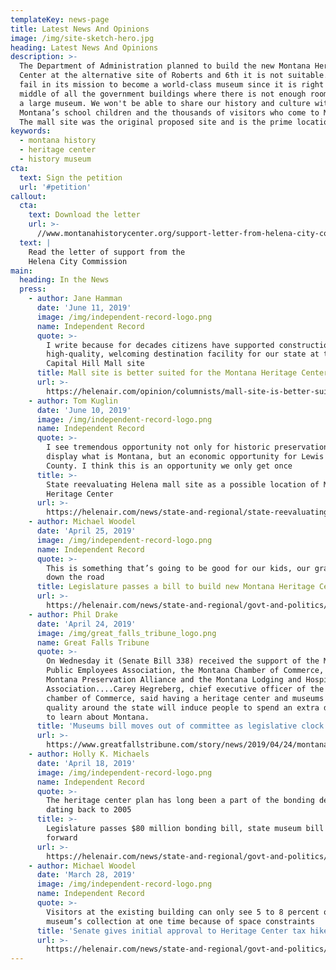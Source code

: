 ```yaml
---
templateKey: news-page
title: Latest News And Opinions
image: /img/site-sketch-hero.jpg
heading: Latest News And Opinions
description: >-
  The Department of Administration planned to build the new Montana Heritage
  Center at the alternative site of Roberts and 6th it is not suitable. It will
  fail in its mission to become a world-class museum since it is right in the
  middle of all the government buildings where there is not enough room to build
  a large museum. We won't be able to share our history and culture with
  Montana’s school children and the thousands of visitors who come to Montana.
  The mall site was the original proposed site and is the prime location.
keywords:
  - montana history
  - heritage center
  - history museum
cta:
  text: Sign the petition
  url: '#petition'
callout:
  cta:
    text: Download the letter
    url: >-
      //www.montanahistorycenter.org/support-letter-from-helena-city-commission.pdf
  text: |
    Read the letter of support from the
    Helena City Commission
main:
  heading: In the News
  press:
    - author: Jane Hamman
      date: 'June 11, 2019'
      image: /img/independent-record-logo.png
      name: Independent Record
      quote: >-
        I write because for decades citizens have supported construction of a
        high-quality, welcoming destination facility for our state at the
        Capital Hill Mall site
      title: Mall site is better suited for the Montana Heritage Center
      url: >-
        https://helenair.com/opinion/columnists/mall-site-is-better-suited-for-montana-heritage-center/article_99977668-1ed1-5a70-b4f0-4c55dae872d9.html
    - author: Tom Kuglin
      date: 'June 10, 2019'
      image: /img/independent-record-logo.png
      name: Independent Record
      quote: >-
        I see tremendous opportunity not only for historic preservation and to
        display what is Montana, but an economic opportunity for Lewis and Clark
        County. I think this is an opportunity we only get once
      title: >-
        State reevaluating Helena mall site as a possible location of Montana
        Heritage Center
      url: >-
        https://helenair.com/news/state-and-regional/state-reevaluating-helena-mall-site-as-possible-location-of-montana/article_1a98bf6e-07e7-592a-886e-42a41eca7405.html
    - author: Michael Woodel
      date: 'April 25, 2019'
      image: /img/independent-record-logo.png
      name: Independent Record
      quote: >-
        This is something that’s going to be good for our kids, our grandkids
        down the road
      title: Legislature passes a bill to build new Montana Heritage Center in Helena
      url: >-
        https://helenair.com/news/state-and-regional/govt-and-politics/legislature-passes-bill-to-build-new-montana-heritage-center-in/article_5534a18e-bab5-5d8f-b175-4bbbdff5c478.html
    - author: Phil Drake
      date: 'April 24, 2019'
      image: /img/great_falls_tribune_logo.png
      name: Great Falls Tribune
      quote: >-
        On Wednesday it (Senate Bill 338) received the support of the Montana
        Public Employees Association, the Montana Chamber of Commerce, the
        Montana Preservation Alliance and the Montana Lodging and Hospitality
        Association....Carey Hegreberg, chief executive officer of the Montana
        chamber of Commerce, said having a heritage center and museums of
        quality around the state will induce people to spend an extra day or two
        to learn about Montana.
      title: 'Museums bill moves out of committee as legislative clock ticks '
      url: >-
        https://www.greatfallstribune.com/story/news/2019/04/24/montana-historical-society-museum-bill-moves-out-committee/3564138002/
    - author: Holly K. Michaels
      date: 'April 18, 2019'
      image: /img/independent-record-logo.png
      name: Independent Record
      quote: >-
        The heritage center plan has long been a part of the bonding debate,
        dating back to 2005
      title: >-
        Legislature passes $80 million bonding bill, state museum bill moves
        forward
      url: >-
        https://helenair.com/news/state-and-regional/govt-and-politics/legislature-passes-million-bonding-bill-state-museum-bill-moves-forward/article_3ddbcf68-4294-5606-92ea-ff26ed07c1b9.html
    - author: Michael Woodel
      date: 'March 28, 2019'
      image: /img/independent-record-logo.png
      name: Independent Record
      quote: >-
        Visitors at the existing building can only see 5 to 8 percent of the
        museum’s collection at one time because of space constraints
      title: 'Senate gives initial approval to Heritage Center tax hike '
      url: >-
        https://helenair.com/news/state-and-regional/govt-and-politics/senate-gives-initial-approval-to-heritage-center-tax-hike/article_b4bdf4a0-4ced-5350-8bf5-b0a9e1f47c14.html
---
```


